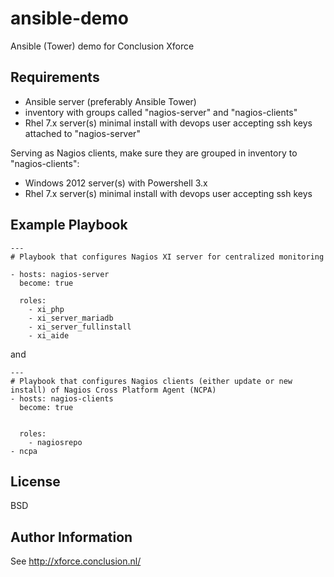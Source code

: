 ansible-demo
============

Ansible (Tower) demo for Conclusion Xforce 

Requirements
------------

- Ansible server (preferably Ansible Tower)
- inventory with groups called "nagios-server" and "nagios-clients"
- Rhel 7.x server(s) minimal install with devops user accepting ssh keys attached to "nagios-server"
 
Serving as Nagios clients, make sure they are grouped in inventory to "nagios-clients":
- Windows 2012 server(s) with Powershell 3.x
- Rhel 7.x server(s) minimal install with devops user accepting ssh keys

Example Playbook
----------------
```
---
# Playbook that configures Nagios XI server for centralized monitoring

- hosts: nagios-server
  become: true

  roles:
    - xi_php
    - xi_server_mariadb
    - xi_server_fullinstall
    - xi_aide
```
and
```
---
# Playbook that configures Nagios clients (either update or new install) of Nagios Cross Platform Agent (NCPA)
- hosts: nagios-clients
  become: true


  roles:
    - nagiosrepo
- ncpa
```
License
-------

BSD

Author Information
------------------

See http://xforce.conclusion.nl/
